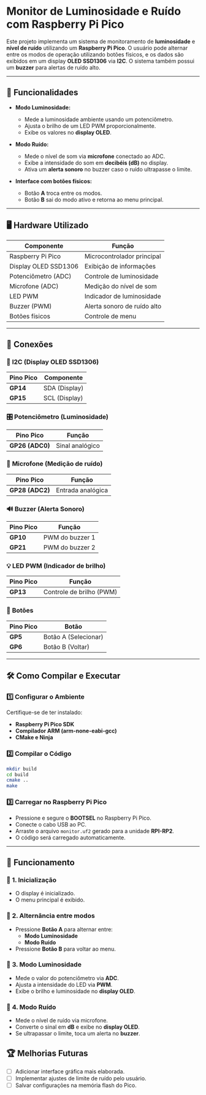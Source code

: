 # Monitor de Luminosidade e Ruído com Raspberry Pi Pico  

Este projeto implementa um sistema de monitoramento de **luminosidade** e **nível de ruído** utilizando um **Raspberry Pi Pico**. O usuário pode alternar entre os modos de operação utilizando botões físicos, e os dados são exibidos em um display **OLED SSD1306** via **I2C**. O sistema também possui um **buzzer** para alertas de ruído alto.

---

## 📌 Funcionalidades  

- **Modo Luminosidade:**  
  - Mede a luminosidade ambiente usando um potenciômetro.  
  - Ajusta o brilho de um LED PWM proporcionalmente.  
  - Exibe os valores no **display OLED**.  

- **Modo Ruído:**  
  - Mede o nível de som via **microfone** conectado ao ADC.  
  - Exibe a intensidade do som em **decibéis (dB)** no display.  
  - Ativa um **alerta sonoro** no buzzer caso o ruído ultrapasse o limite.  

- **Interface com botões físicos:**  
  - Botão **A** troca entre os modos.  
  - Botão **B** sai do modo ativo e retorna ao menu principal.  

---

## 🖥️ Hardware Utilizado  

| Componente        | Função |
|------------------|--------|
| Raspberry Pi Pico | Microcontrolador principal |
| Display OLED SSD1306 | Exibição de informações |
| Potenciômetro (ADC) | Controle de luminosidade |
| Microfone (ADC) | Medição do nível de som |
| LED PWM | Indicador de luminosidade |
| Buzzer (PWM) | Alerta sonoro de ruído alto |
| Botões físicos | Controle de menu |

---

## 🔌 Conexões  

### 📡 **I2C (Display OLED SSD1306)**  

| Pino Pico | Componente |
|-----------|-----------|
| **GP14** | SDA (Display) |
| **GP15** | SCL (Display) |

### 🎛 **Potenciômetro (Luminosidade)**  

| Pino Pico | Função |
|-----------|--------|
| **GP26 (ADC0)** | Sinal analógico |

### 🎤 **Microfone (Medição de ruído)**  

| Pino Pico | Função |
|-----------|--------|
| **GP28 (ADC2)** | Entrada analógica |

### 🔊 **Buzzer (Alerta Sonoro)**  

| Pino Pico | Função |
|-----------|--------|
| **GP10** | PWM do buzzer 1 |
| **GP21** | PWM do buzzer 2 |

### 💡 **LED PWM (Indicador de brilho)**  

| Pino Pico | Função |
|-----------|--------|
| **GP13** | Controle de brilho (PWM) |

### 🔘 **Botões**  

| Pino Pico | Botão |
|-----------|--------|
| **GP5** | Botão A (Selecionar) |
| **GP6** | Botão B (Voltar) |

---

## 🛠️ Como Compilar e Executar  

### **1️⃣ Configurar o Ambiente**  

Certifique-se de ter instalado:  
- **Raspberry Pi Pico SDK**  
- **Compilador ARM (arm-none-eabi-gcc)**  
- **CMake e Ninja**  

### **2️⃣ Compilar o Código**  

```sh
mkdir build
cd build
cmake ..
make
```

### **3️⃣ Carregar no Raspberry Pi Pico**  

- Pressione e segure o **BOOTSEL** no Raspberry Pi Pico.  
- Conecte o cabo USB ao PC.  
- Arraste o arquivo `monitor.uf2` gerado para a unidade **RPI-RP2**.  
- O código será carregado automaticamente.  

---

## 📜 Funcionamento  

### 🔷 **1. Inicialização**  
- O display é inicializado.  
- O menu principal é exibido.  

### 🔷 **2. Alternância entre modos**  
- Pressione **Botão A** para alternar entre:  
  - **Modo Luminosidade**  
  - **Modo Ruído**  
- Pressione **Botão B** para voltar ao menu.  

### 🔷 **3. Modo Luminosidade**  
- Mede o valor do potenciômetro via **ADC**.  
- Ajusta a intensidade do LED via **PWM**.  
- Exibe o brilho e luminosidade no **display OLED**.  

### 🔷 **4. Modo Ruído**  
- Mede o nível de ruído via microfone.  
- Converte o sinal em **dB** e exibe no **display OLED**.  
- Se ultrapassar o limite, toca um alerta no **buzzer**.  


## 🏆 Melhorias Futuras  

- [ ] Adicionar interface gráfica mais elaborada.  
- [ ] Implementar ajustes de limite de ruído pelo usuário.  
- [ ] Salvar configurações na memória flash do Pico.  
